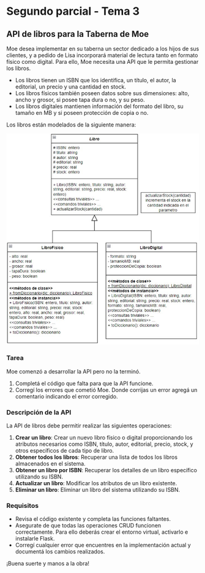 # Segundo parcial - Tema 3

## API de libros para la Taberna de Moe

Moe desea implementar en su taberna un sector dedicado a los hijos de sus clientes, y a pedido de Lisa incorporará material de lectura tanto en formato físico como digital.
Para ello, Moe necesita una API que le permita gestionar los libros.

- Los libros tienen un ISBN que los identifica, un título, el autor, la editorial, un precio y una cantidad en stock. 
- Los libros físicos también poseen datos sobre sus dimensiones: alto, ancho y grosor, si posee tapa dura o no, y su peso.
- Los libros digitales mantienen información del formato del libro, su tamaño en MB y si poseen protección de copia o no.

Los libros están modelados de la siguiente manera:

![Diagrama de clases](img/diagrama-clases.jpg)

### Tarea

Moe comenzó a desarrollar la API pero no la terminó. 

1. Completá el código que falta para que la API funcione. 
2. Corregí los errores que cometió Moe. Donde corrijas un error agregá un comentario indicando el error corregido.

### Descripción de la API

La API de libros debe permitir realizar las siguientes operaciones:

1. **Crear un libro**: Crear un nuevo libro físico o digital proporcionando los atributos necesarios como ISBN, título, autor, editorial, precio, stock, y otros específicos de cada tipo de libro.
2. **Obtener todos los libros**: Recuperar una lista de todos los libros almacenados en el sistema.
3. **Obtener un libro por ISBN**: Recuperar los detalles de un libro específico utilizando su ISBN.
4. **Actualizar un libro**: Modificar los atributos de un libro existente.
5. **Eliminar un libro**: Eliminar un libro del sistema utilizando su ISBN.

### Requisitos

- Revisa el código existente y completa las funciones faltantes.
- Asegurate de que todas las operaciones CRUD funcionen correctamente. Para ello deberás crear el entorno virtual, activarlo e instalarle Flask.
- Corregí cualquier error que encuentres en la implementación actual y documentá los cambios realizados.

¡Buena suerte y manos a la obra!